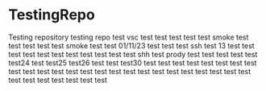 # TestingRepo
Testing repository
testing repo
test
vsc test
test
test
test test
smoke test
test
test
test
test smoke test
test 01/11/23
test
test 
test ssh
test 13
test
test
test
test
test
test
test
test
test
test
test shh
test prody
test
test
test
test
test
test24
test
test25
test26
test
test
test30
test
test
test
test
test
test
test
test
test
test
test
test
test
test
test
test
test
test
test
test
test
test
test
test
test
test
test
test
test
test
test
test